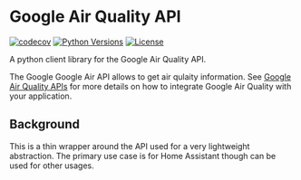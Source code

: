 # Google Air Quality API

[![codecov](https://codecov.io/gh/Thomas55555/python-google-air-quality-api/graph/badge.svg?token=mCoquN2d11)](https://codecov.io/gh/Thomas55555/python-google-air-quality-api)
[![Python Versions](https://img.shields.io/pypi/pyversions/google_air_quality_api)](https://pypi.org/project/google_air_quality_api/)
[![License](https://img.shields.io/github/license/Thomas55555/google_air_quality_api.svg)](LICENSE.md)

A python client library for the Google Air Quality API.

The Google Google Air API allows to get air qulaity information.
See [Google Air Quality APIs](https://developers.google.com/maps/documentation/air-quality/overview)
for more details on how to integrate Google Air Quality with your application.

## Background

This is a thin wrapper around the API used for a very lightweight abstraction. The
primary use case is for Home Assistant though can be used for other usages.
